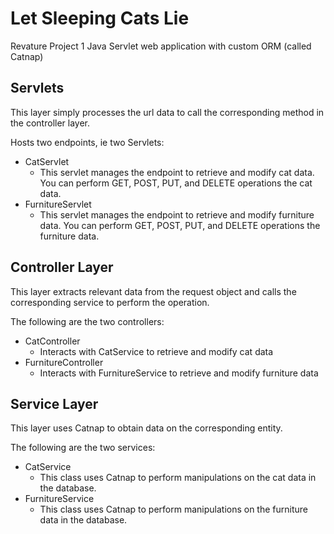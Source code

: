 # Let Sleeping Cats Lie

Revature Project 1 Java Servlet web application with custom ORM (called Catnap)

## Servlets 
This layer simply processes the url data to call the corresponding method in the controller layer.

Hosts two endpoints, ie two Servlets:
- CatServlet
  - This servlet manages the endpoint to retrieve and modify cat data. You can perform GET, POST, PUT, and DELETE operations the cat data.
- FurnitureServlet
  - This servlet manages the endpoint to retrieve and modify furniture data. You can perform GET, POST, PUT, and DELETE operations the furniture data.

## Controller Layer
This layer extracts relevant data from the request object and calls the corresponding service to perform the operation.

The following are the two controllers:
- CatController
  - Interacts with CatService to retrieve and modify cat data
- FurnitureController
  - Interacts with FurnitureService to retrieve and modify furniture data

## Service Layer
This layer uses Catnap to obtain data on the corresponding entity.

The following are the two services:
- CatService
  - This class uses Catnap to perform manipulations on the cat data in the database.
- FurnitureService
  - This class uses Catnap to perform manipulations on the furniture data in the database.